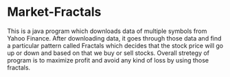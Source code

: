 # Market-Fractals
This is a java program which downloads data of multiple symbols from Yahoo Finance. After downloading data, it goes through those data and find a particular pattern called Fractals which decides that the stock price will go up or down and based on that we buy or sell stocks. Overall stretegy of program is to maximize profit and avoid any kind of loss by using those fractals. 
